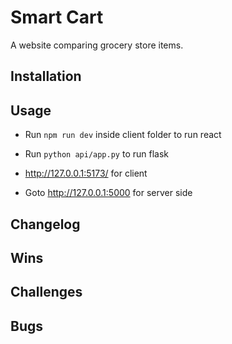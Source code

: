 # Smart Cart

A website comparing grocery store items.

## Installation

## Usage
- Run ```npm run dev``` inside client folder to run react
- Run ```python api/app.py``` to run flask

- http://127.0.0.1:5173/ for client
- Goto http://127.0.0.1:5000 for server side

## Changelog

## Wins

## Challenges

## Bugs

